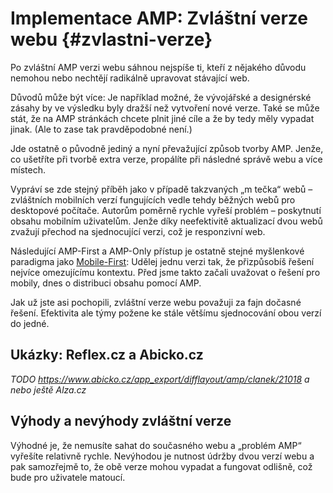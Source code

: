 # Implementace AMP: Zvláštní verze webu {#zvlastni-verze}

Po zvláštní AMP verzi webu sáhnou nejspíše ti, kteří z nějakého důvodu nemohou nebo nechtějí radikálně upravovat stávající web.

Důvodů může být více: Je například možné, že vývojářské a designérské zásahy by ve výsledku byly dražší než vytvoření nové verze. Také se může stát, že na AMP stránkách chcete plnit jiné cíle a že by tedy měly vypadat jinak. (Ale to zase tak pravděpodobné není.)

Jde ostatně o původně jediný a nyní převažující způsob tvorby AMP. Jenže, co ušetříte při tvorbě extra verze, propálíte při následné správě webu a více místech.

Vypráví se zde stejný příběh jako v případě takzvaných „m tečka“ webů – zvláštních mobilních verzí fungujících vedle tehdy běžných webů pro desktopové počítače. Autorům poměrně rychle vyřeší problém – poskytnutí obsahu mobilním uživatelům. Jenže díky neefektivitě aktualizací dvou webů zvažují přechod na sjednocující verzi, což je responzivní web.

Následující AMP-First a AMP-Only přístup je ostatně stejné myšlenkové paradigma jako [Mobile-First](mobile-first.md): Udělej jednu verzi tak, že přizpůsobíš řešení nejvíce omezujícímu kontextu. Před jsme takto začali uvažovat o řešení pro mobily, dnes o distribuci obsahu pomocí AMP.

Jak už jste asi pochopili, zvláštní verze webu považuji za fajn dočasné řešení. Efektivita ale týmy požene ke stále většímu sjednocování obou verzí do jedné.

## Ukázky: Reflex.cz a Abicko.cz

*TODO https://www.abicko.cz/app_export/difflayout/amp/clanek/21018 a nebo ještě Alza.cz*

## Výhody a nevýhody zvláštní verze

Výhodné je, že nemusíte sahat do současného webu a „problém AMP“ vyřešíte relativně rychle. Nevýhodou je nutnost údržby dvou verzí webu a pak samozřejmě to, že obě verze mohou vypadat a fungovat odlišně, což bude pro uživatele matoucí.
